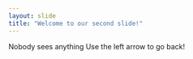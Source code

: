 ```yaml
---
layout: slide
title: "Welcome to our second slide!"
---
```

Nobody sees anything
Use the left arrow to go back!
